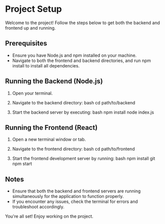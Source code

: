 # Project Setup

Welcome to the project! Follow the steps below to get both the backend and frontend up and running.

## Prerequisites
- Ensure you have Node.js and npm installed on your machine.
- Navigate to both the frontend and backend directories, and run npm install to install all dependencies.

## Running the Backend (Node.js)
1. Open your terminal.
2. Navigate to the backend directory:
   bash
   cd path/to/backend
   
3. Start the backend server by executing:
   bash
   npm install 
   node index.js
   

## Running the Frontend (React)
1. Open a new terminal window or tab.
2. Navigate to the frontend directory:
   bash
   cd path/to/frontend
   
3. Start the frontend development server by running:
   bash
   npm install git
   npm start
   

## Notes
- Ensure that both the backend and frontend servers are running simultaneously for the application to function properly.
- If you encounter any issues, check the terminal for errors and troubleshoot accordingly.

You're all set! Enjoy working on the project.